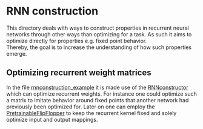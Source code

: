 # RNN construction

This directory deals with ways to construct properties in recurrent neural networks
through other ways than optimizing for a task. As such it aims to optimize directly for
properties e.g. fixed point behavior.  
Thereby, the goal is to increase the understanding of how such properties emerge. 

## Optimizing recurrent weight matrices

In the file [rnnconstruction_example](rnnconstruction_example.py) it is made use of the 
[RNNconstructor](rnnconcstruct.py) which can optimize recurrent weights. For instance one could
optimize such a matrix to imitate behavior around fixed points that another network had previously 
been optimized for. Later on one can employ the [PretrainableFlipFlopper](../fixedpointfinder/three_bit_flip_flop.py)
to keep the recurrent kernel fixed and solely optimize input and output mappings.